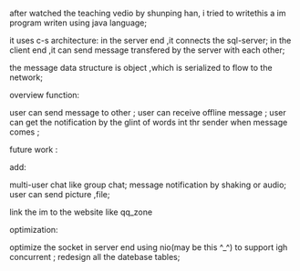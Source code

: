 after watched the teaching vedio by shunping han, i tried to writethis a im program writen using  java  language;

it uses c-s architecture:
in the server end ,it connects the sql-server;
in the  client  end ,it can send message transfered by the server with each other;

the message data structure is object ,which is serialized to flow  to the network;


overview function:

user can send message to other ;
user can receive offline message ;
user can get the  notification by the glint of words int thr sender when message comes ;


future work :

add:

multi-user chat like group chat;
message notification by shaking or audio;
user can send picture ,file;

link the im to the website like qq_zone


optimization:

optimize the socket in server end using nio(may be this ^_^) to support igh concurrent ;
redesign all the datebase tables; 


